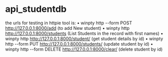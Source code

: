 # api_studentdb
the urls for testing in httpie tool is:
•	winpty http --form POST http://127.0.0.1:8000/add (to add New student)
•	winpty http http://127.0.0.1:8000/students (List Students in the record with first names)
•	winpty http http://127.0.0.1:8000/student/<id> (get student details by id)
•	winpty http --form PUT http://127.0.0.1:8000/students/<id> (update student by id)
•	winpty http --form DELETE http://127.0.0.1:8000/clear/<id> (delete student by id)
